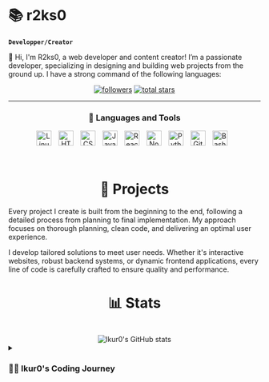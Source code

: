 # 📚​ r2ks0

**`Developper/Creator`**

👋 Hi, I'm R2ks0, a web developer and content creator!
I’m a passionate developer, specializing in designing and building web projects from the ground up. I have a strong command of the following languages:

   <p align="center">
      <a href="https://github.com/lkur0?tab=followers">
         <img alt="followers" title="Follow me on Github" src="https://custom-icon-badges.demolab.com/github/followers/lkur0?color=236ad3&labelColor=1155ba&style=for-the-badge&logo=person-add&label=Follow&logoColor=white"/></a>
      <a href="https://github.com/lkur0?tab=repositories&sort=stargazers">
         <img alt="total stars" title="Total stars on GitHub" src="https://custom-icon-badges.demolab.com/github/stars/lkur0?color=55960c&style=for-the-badge&labelColor=488207&logo=star"/></a>
   </p>

---

<h3 align="center"> 🧰 Languages and Tools </h3>

<p align="center">
	<img align="center" alt="Linux" width="30px" style="padding-right:10px;" src="https://cdn.jsdelivr.net/gh/devicons/devicon/icons/linux/linux-original.svg" />
	<img align="center" alt="HTML" width="30px" style="padding-right:10px;" src="https://cdn.jsdelivr.net/gh/devicons/devicon/icons/html5/html5-plain.svg" />
	<img align="center" alt="CSS" width="30px" style="padding-right:10px;" src="https://cdn.jsdelivr.net/gh/devicons/devicon/icons/css3/css3-plain.svg" />
	<img align="center" alt="JavaScript" width="30px" style="padding-right:10px;" src="https://cdn.jsdelivr.net/gh/devicons/devicon/icons/javascript/javascript-plain.svg" />
	<img align="center" alt="React" width="30px" style="padding-right:10px;" src="https://cdn.jsdelivr.net/gh/devicons/devicon/icons/react/react-original.svg" />
	<img align="center" alt="NodeJS" width="30px" style="padding-right:10px;" src="https://cdn.jsdelivr.net/gh/devicons/devicon/icons/nodejs/nodejs-original.svg" />
	<img align="center" alt="Python" width="30px" style="padding-right:10px;" src="https://cdn.jsdelivr.net/gh/devicons/devicon/icons/python/python-plain.svg" />
	<img align="center" alt="GitHub" width="30px" style="padding-right:10px;" src="https://cdn.jsdelivr.net/gh/devicons/devicon/icons/github/github-original.svg" />
	<img align="center" alt="Bash" width="30px" style="padding-right:10px;" src="https://cdn.jsdelivr.net/gh/devicons/devicon/icons/bash/bash-original.svg" />
</p>
<br />

<h1 align="center"> 🚀 Projects </h1>

Every project I create is built from the beginning to the end, following a detailed process from planning to final implementation. My approach focuses on thorough planning, clean code, and delivering an optimal user experience.


I develop tailored solutions to meet user needs. Whether it's interactive websites, robust backend systems, or dynamic frontend applications, every line of code is carefully crafted to ensure quality and performance.

#

<h1 align="center"> 📊 Stats </h1>
<br>
<div align="center">
  <img src="https://github-readme-stats.vercel.app/api?username=lkur0&show_icons=true&theme=gruvbox" alt="lkur0's GitHub stats">
</div>

<details>
 <summary><h3>👨‍💻 Ikur0's Coding Journey</h3></summary>
	
<h1 align="center"> 💡 Technical Skills. </h1>

  **Javascript:**   Frontend and backend development using frameworks. <br>
  **Python:**   Automation, scripting, discord bot or web development. <br>
    **HTML/CSS:**   Creating modern, responsive designs. <br>

<h1 align="center"> 🎯 Vision. </h1>

I believe in a modular and scalable approach, where each project is designed to evolve over time. User experience and performance are at the core of my development philosophy.

</details>
